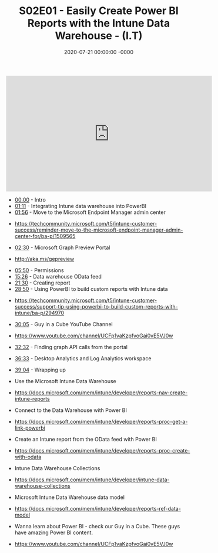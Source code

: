 ﻿---
layout: post
title: "S02E01 - Easily Create Power BI Reports with the Intune Data Warehouse - (I.T)"
date: 2020-07-21 00:00:00 -0000
categories:
---

<iframe loading="lazy" width="560" height="315" src="https://www.youtube.com/embed/2ICPKRBIews" title="YouTube video player" frameborder="0" allow="accelerometer; autoplay; clipboard-write; encrypted-media; gyroscope; picture-in-picture" allowfullscreen></iframe>

 * [00:00](https://www.youtube.com/watch?v=2ICPKRBIews&t=0s) - Intro
 * [01:11](https://www.youtube.com/watch?v=2ICPKRBIews&t=71s) - Integrating Intune data warehouse into PowerBI
 * [01:56](https://www.youtube.com/watch?v=2ICPKRBIews&t=116s) - Move to the Microsoft Endpoint Manager admin center
- https://techcommunity.microsoft.com/t5/intune-customer-success/reminder-move-to-the-microsoft-endpoint-manager-admin-center-for/ba-p/1509565
 * [02:30](https://www.youtube.com/watch?v=2ICPKRBIews&t=150s) - Microsoft Graph Preview Portal
- http://aka.ms/gepreview
 * [05:50](https://www.youtube.com/watch?v=2ICPKRBIews&t=350s) - Permissions
 * [15:26](https://www.youtube.com/watch?v=2ICPKRBIews&t=926s) - Data warehouse OData feed
 * [21:30](https://www.youtube.com/watch?v=2ICPKRBIews&t=1290s) - Creating report
 * [28:50](https://www.youtube.com/watch?v=2ICPKRBIews&t=1730s) - Using PowerBI to build custom reports with Intune data
-  https://techcommunity.microsoft.com/t5/intune-customer-success/support-tip-using-powerbi-to-build-custom-reports-with-intune/ba-p/294970
 * [30:05](https://www.youtube.com/watch?v=2ICPKRBIews&t=1805s) - Guy in a Cube YouTube Channel
- https://www.youtube.com/channel/UCFp1vaKzpfvoGai0vE5VJ0w
 * [32:32](https://www.youtube.com/watch?v=2ICPKRBIews&t=1952s) - Finding graph API calls from the portal
 * [36:33](https://www.youtube.com/watch?v=2ICPKRBIews&t=2193s) - Desktop Analytics and Log Analytics workspace
 * [39:04](https://www.youtube.com/watch?v=2ICPKRBIews&t=2344s) - Wrapping up

 * Use the Microsoft Intune Data Warehouse
 * https://docs.microsoft.com/mem/intune/developer/reports-nav-create-intune-reports
 * Connect to the Data Warehouse with Power BI
 * https://docs.microsoft.com/mem/intune/developer/reports-proc-get-a-link-powerbi
 * Create an Intune report from the OData feed with Power BI
 * https://docs.microsoft.com/mem/intune/developer/reports-proc-create-with-odata
 * Intune Data Warehouse Collections
 * https://docs.microsoft.com/mem/intune/developer/intune-data-warehouse-collections
 * Microsoft Intune Data Warehouse data model
 * https://docs.microsoft.com/mem/intune/developer/reports-ref-data-model

 * Wanna learn about Power BI - check our Guy in a Cube. These guys have amazing Power BI content.
 * https://www.youtube.com/channel/UCFp1vaKzpfvoGai0vE5VJ0w


